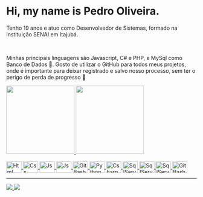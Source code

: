 <div>
    <h1>Hi, my name is Pedro Oliveira.</h1>
    <p>Tenho 19 anos e atuo como Desenvolvedor de Sistemas, formado na instituição SENAI em Itajubá.</p><br>
    <p>Minhas principais linguagens são Javascript, C# e PHP, e MySql como Banco de Dados 🙂. Gosto de utilizar o GitHub para todos meus projetos, onde é importante para deixar registrado e salvo nosso processo, sem ter o perigo de perda de progresso 🧐</p>
</div>

<div>
  <a href="https://github.com/pedropro212">
  <img height="180em" src="https://github-readme-stats.vercel.app/api?username=pedropro212&show_icons=true&theme=tokyonight&include_all_commits=true&count_private=true"/>
  <img height="180em" src="https://github-readme-stats.vercel.app/api/top-langs/?username=pedropro212&layout=compact&langs_count=16&theme=tokyonight"/>
</div>

<div style="display1; inline_block"><br>
  <img align="center" alt="Html" height="30" width="40" src="https://cdn.jsdelivr.net/gh/devicons/devicon/icons/html5/html5-original.svg" />
  <img align="center" alt="Css" height="30" width="40" src="https://cdn.jsdelivr.net/gh/devicons/devicon/icons/css3/css3-original.svg" />
  <img align="center" alt="Js" height="30" width="40" src="https://cdn.jsdelivr.net/gh/devicons/devicon/icons/javascript/javascript-original.svg" />
  <img align="center" alt="Js" height="30" width="40" src="https://cdn.jsdelivr.net/gh/devicons/devicon/icons/nodejs/nodejs-original.svg" />
  <img align="center" alt="GitBash" height="30" width="40" src="https://cdn.jsdelivr.net/gh/devicons/devicon/icons/php/php-original.svg" />
  <img align="center" alt="Python" height="30" width="40" src="https://cdn.jsdelivr.net/gh/devicons/devicon/icons/python/python-original.svg" />
  <img align="center" alt="Csharp" height="30" width="40" src="https://cdn.jsdelivr.net/gh/devicons/devicon/icons/csharp/csharp-original.svg" />
  <img align="center" alt="SqlServer" height="30" width="40" src="https://cdn.jsdelivr.net/gh/devicons/devicon/icons/mysql/mysql-original-wordmark.svg" />
  <img align="center" alt="SqlServer" height="30" width="40" src="https://cdn.jsdelivr.net/gh/devicons/devicon/icons/vscode/vscode-original.svg" />
  <img align="center" alt="SqlServer" height="30" width="40" src="https://cdn.jsdelivr.net/gh/devicons/devicon/icons/visualstudio/visualstudio-plain.svg" />
  <img align="center" alt="GitBash" height="30" width="40" src="https://cdn.jsdelivr.net/gh/devicons/devicon/icons/git/git-original.svg" />
</div>

<hr size="20">

<div class="icons_redes">
  <a href="https://www.instagram.com/pedropro212/" target="_blank"><img src="https://img.shields.io/badge/Instagram-E4405F?style=for-the-badge&logo=instagram&logoColor=white">
  <a href="mailto:pedro@programacaodiaria.com.br" target="_blank"><img src="https://img.shields.io/badge/Gmail-D14836?style=for-the-badge&logo=gmail&logoColor=white">
</div>
